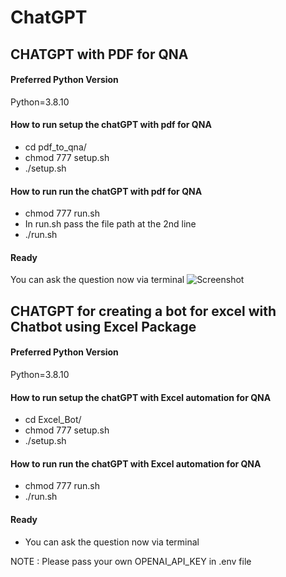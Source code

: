 # ChatGPT

## CHATGPT with PDF for QNA
#### Preferred Python Version
Python=3.8.10
#### How to run setup the chatGPT with pdf for QNA
* cd pdf_to_qna/ 
* chmod 777 setup.sh
* ./setup.sh 
#### How to run run the chatGPT with pdf for QNA
* chmod 777 run.sh 
* In run.sh pass the file path at the 2nd line
* ./run.sh
#### Ready
You can ask the question now via terminal
![Screenshot](updated_PDF_QNA/chatgpt_with_pdf.png.png) <br/>

## CHATGPT for creating a bot for excel with Chatbot using Excel Package
#### Preferred Python Version
Python=3.8.10
#### How to run setup the chatGPT with Excel automation for QNA
* cd Excel_Bot/ 
* chmod 777 setup.sh 
* ./setup.sh 
#### How to run run the chatGPT with Excel automation for QNA
* chmod 777 run.sh 
* ./run.sh 
#### Ready
* You can ask the question now via terminal


NOTE : Please pass your own OPENAI_API_KEY in .env file <br/>
